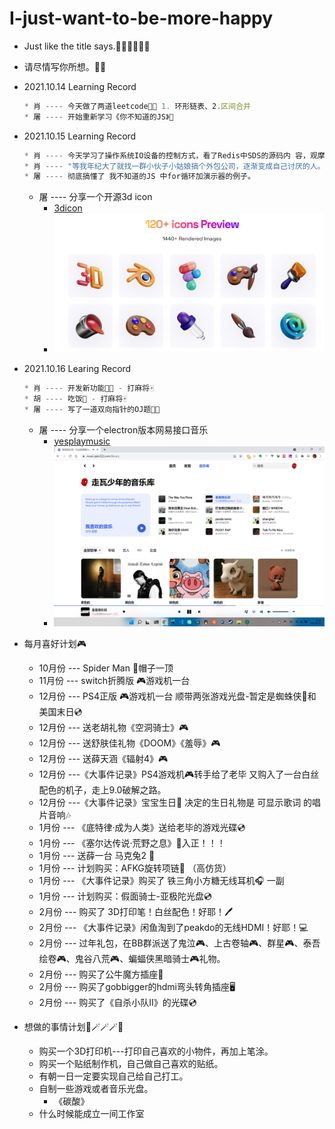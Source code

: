 # I-just-want-to-be-more-happy
* Just like the title says.👨‍💻👨‍💻👨‍💻
* 请尽情写你所想。🐱‍🏍

* 2021.10.14 Learning Record
    ```javascript
    * 肖 ---- 今天做了两道leetcode👨‍💻 1. 环形链表、2.区间合并
    * 屠 ---- 开始重新学习《你不知道的JS》📔
    ```
* 2021.10.15 Learning Record
    ```javascript
    * 肖 ---- 今天学习了操作系统IO设备的控制方式，看了Redis中SDS的源码内 容，观摩了SDS基本API的源码。
    * 肖 ---- "等我年纪大了就找一群小伙子小姑娘搞个外包公司，逐渐变成自己讨厌的人。"
    * 屠 ---- 彻底搞懂了 我不知道的JS 中for循环加演示器的例子。
    ```
  * 屠 ---- 分享一个开源3d icon
    * [3dicon]("https://3dicons.co/")
    * ![icon nothing](./assets/imgs/3dicon.png)

* 2021.10.16 Learing Record
    ```javascript
    * 肖 ---- 开发新功能👨‍💻 - 打麻将🀄
    * 胡 ---- 吃饭🍚 - 打麻将🀄
    * 屠 ---- 写了一道双向指针的OJ题👨‍💻
    ```
    * 屠 ---- 分享一个electron版本网易接口音乐
        * [yesplaymusic]("https://github.com/qier222/YesPlayMusic")
        * ![yesplaymusic yesplaymusic](./assets/imgs/yesplaymusic.png)

* 每月喜好计划🎮
	* 10月份 --- Spider Man 🧢帽子一顶
	* 11月份 --- switch折腾版 🎮游戏机一台
	* 12月份 --- PS4正版 🎮游戏机一台 顺带两张游戏光盘-暂定是蜘蛛侠📀和美国末日💿
	* 12月份 --- 送老胡礼物《空洞骑士》🎮
	* 12月份 --- 送舒肤佳礼物《DOOM》《羞辱》🎮
	* 12月份 --- 送薛天涵《辐射4》🎮
	* 12月份 ---《大事件记录》PS4游戏机🎮转手给了老毕 又购入了一台白丝配色的机子，走上9.0破解之路。
	* 12月份 ---《大事件记录》宝宝生日🎂 决定的生日礼物是 可显示歌词 的唱片音响🎶
	* 1月份 --- 《底特律·成为人类》送给老毕的游戏光碟💿
	* 1月份 --- 《塞尔达传说·荒野之息》💽入正！！！
	* 1月份 --- 送薛一台 马克兔2 🤖
	* 1月份 --- 计划购买：AFKG旋转项链📿 （高仿货）
	* 1月份 --- 《大事件记录》购买了 铁三角小方糖无线耳机🎧 一副
	* 1月份 --- 计划购买：假面骑士-亚极陀光盘💿
	* 2月份 --- 购买了 3D打印笔！白丝配色！好耶！🖊
	* 2月份 --- 《大事件记录》闲鱼淘到了peakdo的无线HDMI！好耶！💻
	* 2月份 --- 过年礼包，在BB群派送了鬼泣🎮、上古卷轴🎮、群星🎮、泰吾绘卷🎮、鬼谷八荒🎮、蝙蝠侠黑暗骑士🎮礼物。
	* 2月份 --- 购买了公牛魔方插座🔋
	* 2月份 --- 购买了gobbigger的hdmi弯头转角插座🖥️
	* 2月份 --- 购买了《自杀小队Ⅱ》的光碟💿
	
* 想做的事情计划🦾🪄🪄🪄🔮
	* 购买一个3D打印机---打印自己喜欢的小物件，再加上笔涂。
	* 购买一个贴纸制作机，自己做自己喜欢的贴纸。
	* 有朝一日一定要实现自己给自己打工。
	* 自制一些游戏或者音乐光盘。
		* 《碳酸》
	* 什么时候能成立一间工作室
